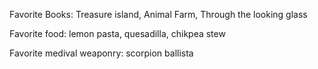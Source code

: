 Favorite Books: Treasure island, Animal Farm, Through the looking glass

Favorite food: lemon pasta, quesadilla, chikpea stew 

Favorite medival weaponry: scorpion ballista 



















